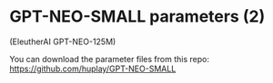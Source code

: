 # GPT-NEO-SMALL parameters (2)

(EleutherAI GPT-NEO-125M)

You can download the parameter files from this repo: https://github.com/huplay/GPT-NEO-SMALL
